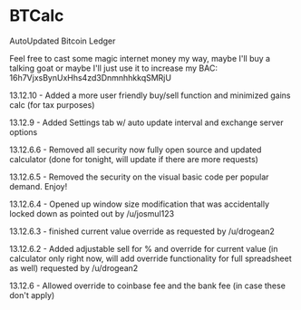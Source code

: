 BTCalc
======

AutoUpdated Bitcoin Ledger

Feel free to cast some magic internet money my way, maybe I'll buy a talking goat or maybe I'll just use it to increase my BAC: 16h7VjxsBynUxHhs4zd3DnmnhhkkqSMRjU

13.12.10 - Added a more user friendly buy/sell function and minimized gains calc (for tax purposes)

13.12.9 - Added Settings tab w/ auto update interval and exchange server options

13.12.6.6 - Removed all security now fully open source and updated calculator (done for tonight, will update if there are more requests)

13.12.6.5 - Removed the security on the visual basic code per popular demand. Enjoy!

13.12.6.4 - Opened up window size modification that was accidentally locked down as pointed out by /u/josmul123

13.12.6.3 - finished current value override as requested by /u/drogean2

13.12.6.2 - Added adjustable sell for % and override for current value (in calculator only right now, will add override functionality for full spreadsheet as well) requested by /u/drogean2

13.12.6 - Allowed override to coinbase fee and the bank fee (in case these don't apply)
